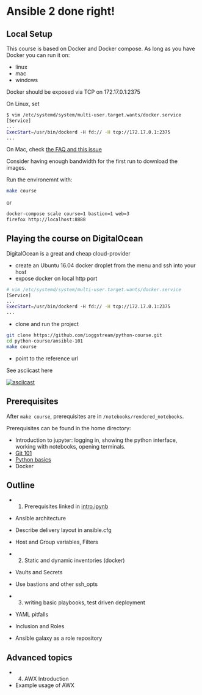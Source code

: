 # Ansible 2 done right!


## Local Setup

This course is based on Docker and Docker compose. As long as you have Docker
you can run it on:

- linux
- mac
- windows

Docker should be exposed via TCP on 172.17.0.1:2375

On Linux, set

```bash
$ vim /etc/systemd/system/multi-user.target.wants/docker.service
[Service]
...
ExecStart=/usr/bin/dockerd -H fd:// -H tcp://172.17.0.1:2375
...
```

On Mac, check [the FAQ and this issue](https://github.com/docker/for-mac/issues/770#issuecomment-252560286)

Consider having enough bandwidth for the first run to download the images.

Run the environemnt with:

```bash
make course
```

or

```bash
docker-compose scale course=1 bastion=1 web=3
firefox http://localhost:8888
```

## Playing the course on DigitalOcean

DigitalOcean is a great and cheap cloud-provider

- create an Ubuntu 16.04 docker droplet from the menu and ssh into your host
- expose docker on local http port

```bash
# vim /etc/systemd/system/multi-user.target.wants/docker.service
[Service]
...
ExecStart=/usr/bin/dockerd -H fd:// -H tcp://172.17.0.1:2375
...
```

- clone and run the project

```bash
git clone https://github.com/ioggstream/python-course.git
cd python-course/ansible-101
make course
```

- point to the reference url

See asciicast here

[![asciicast](https://asciinema.org/a/9xqX4akNND7Yc0Q1sTb3ZnEhI.png)](https://asciinema.org/a/9xqX4akNND7Yc0Q1sTb3ZnEhI)

## Prerequisites

After `make course`, prerequisites are in `/notebooks/rendered_notebooks`.

Prerequisites can be found in the home directory:

- Introduction to jupyter: logging in, showing the python interface, working with notebooks, opening terminals.
- [Git 101](https://github.com/ioggstream/python-course/blob/master/git-101/notebooks/01-git.ipynb)
- [Python basics](https://github.com/ioggstream/python-course/blob/master/python-basic/README.md)
- Docker

## Outline

- 1. Prerequisites linked in [intro.ipynb](intro.ipynb)
- Ansible architecture
- Describe delivery layout in ansible.cfg
- Host and Group variables, Filters

- 2. Static and dynamic inventories (docker)
- Vaults and Secrets
- Use bastions and other ssh_opts

- 3. writing basic playbooks, test driven deployment
- YAML pitfalls
- Inclusion and Roles
- Ansible galaxy as a role repository

## Advanced topics

- 4. AWX Introduction
- Example usage of AWX
